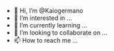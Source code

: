 - 👋 Hi, I’m @Kaiogermano
- 👀 I’m interested in ...
- 🌱 I’m currently learning ...
- 💞️ I’m looking to collaborate on ...
- 📫 How to reach me ...

<!---
Kaiogermano/Kaiogermano is a ✨ special ✨ repository because its `README.md` (this file) appears on your GitHub profile.
You can click the Preview link to take a look at your changes.
--->
